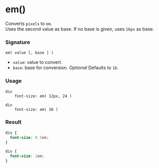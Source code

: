 # em()

Converts `pixels` to `em`.  
Uses the second value as base. If no base is given, uses `16px` as base.

### Signature

`em( value [, base ] )`

* `value`: value to convert.
* `base`: base for conversion. *Optional* Defaults to `16`.

### Usage

```stylus
div
    font-size: em( 12px, 24 )

div
    font-size: em( 16 )

```

### Result

```css
div {
  font-size: 0.5em;
}

div {
  font-size: 1em;
}
```

